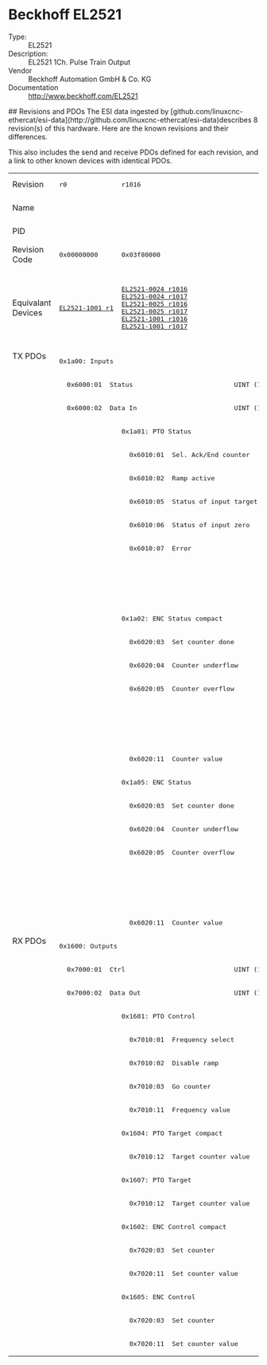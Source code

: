 #  Beckhoff EL2521

<dl>
  <dt>Type:</dt><dd>EL2521</dd>
  <dt>Description:</dt><dd>EL2521 1Ch. Pulse Train Output</dd>
  <dt>Vendor</dt><dd>Beckhoff Automation GmbH & Co. KG</dd>
  <dt>Documentation</dt><dd><a href="http://www.beckhoff.com/EL2521">http://www.beckhoff.com/EL2521</a></dd>
</dl>
## Revisions and PDOs
The ESI data ingested by [github.com/linuxcnc-ethercat/esi-data](http://github.com/linuxcnc-ethercat/esi-data)describes 8 revision(s) of this hardware.  Here are the known revisions and their differences.

This also includes the send and receive PDOs defined for each revision, and a link to other known devices with identical PDOs.

<table>
<tr >
<td class="first">Revision</td>
<td ><pre>r0</pre></td>
<td ><pre>r1016</pre></td>
<td ><pre>r1017</pre></td>
<td ><pre>r1018</pre></td>
<td ><pre>r1019</pre></td>
<td ><pre>r1020</pre></td>
<td ><pre>r1021</pre></td>
<td ><pre>r1022</pre></td>
</tr>
<tr >
<td class="first">Name</td>
<td  colspan=8 align="center"><pre>EL2521 1Ch. Pulse Train Output</pre></td>
</tr>
<tr >
<td class="first">PID</td>
<td  colspan=8 align="center"><pre>0x09d93052</pre></td>
</tr>
<tr >
<td class="first">Revision Code</td>
<td ><pre>0x00000000</pre></td>
<td ><pre>0x03f80000</pre></td>
<td ><pre>0x03f90000</pre></td>
<td ><pre>0x03fa0000</pre></td>
<td ><pre>0x03fb0000</pre></td>
<td ><pre>0x03fc0000</pre></td>
<td ><pre>0x03fd0000</pre></td>
<td ><pre>0x03fe0000</pre></td>
</tr>
<tr >
<td class="first">Equivalant Devices</td>
<td ><pre><a href="EL2521-1001">EL2521-1001 r1</a></pre></td>
<td ><pre><a href="EL2521-0024">EL2521-0024 r1016</a><br/><a href="EL2521-0024">EL2521-0024 r1017</a><br/><a href="EL2521-0025">EL2521-0025 r1016</a><br/><a href="EL2521-0025">EL2521-0025 r1017</a><br/><a href="EL2521-1001">EL2521-1001 r1016</a><br/><a href="EL2521-1001">EL2521-1001 r1017</a></pre></td>
<td  colspan=2 align="center"></td>
<td  colspan=3 align="center"><pre><a href="EL2521-0024">EL2521-0024 r1018</a><br/><a href="EL2521-0024">EL2521-0024 r1019</a><br/><a href="EL2521-0024">EL2521-0024 r1020</a><br/><a href="EL2521-0025">EL2521-0025 r1018</a><br/><a href="EL2521-0025">EL2521-0025 r1019</a><br/><a href="EL2521-0025">EL2521-0025 r1020</a><br/><a href="EL2521-1001">EL2521-1001 r1018</a><br/><a href="EL2521-1001">EL2521-1001 r1019</a><br/><a href="EL2521-1001">EL2521-1001 r1020</a></pre></td>
<td ><pre><a href="EL2521-0024">EL2521-0024 r1021</a><br/><a href="EL2521-0025">EL2521-0025 r1021</a></pre></td>
</tr>
<tr class="txpdo pdosection">
<td class="first" rowspan=25 valign=top>TX PDOs</td>
<td colspan=8 align="left"><pre>0x1a00: Inputs</pre></td>
<td></td>
</tr>
<tr class="txpdo">
<td  colspan=8 align="left"><pre>  0x6000:01  Status                          UINT (16 bits)</pre></td>
</tr>
<tr class="txpdo">
<td  colspan=8 align="left"><pre>  0x6000:02  Data In                         UINT (16 bits)</pre></td>
</tr>
<tr class="txpdo pdosection">
<td ></td>
<td  colspan=7 align="left"><pre>0x1a01: PTO Status</pre></td>
</tr>
<tr class="txpdo">
<td ></td>
<td ><pre>  0x6010:01  Sel. Ack/End counter            BOOL</pre></td>
<td  colspan=6 align="left"><pre>  0x6010:01  Status__Sel. Ack/End counter    BOOL</pre></td>
</tr>
<tr class="txpdo">
<td ></td>
<td ><pre>  0x6010:02  Ramp active                     BOOL</pre></td>
<td  colspan=6 align="left"><pre>  0x6010:02  Status__Ramp active             BOOL</pre></td>
</tr>
<tr class="txpdo">
<td ></td>
<td ><pre>  0x6010:05  Status of input target          BOOL</pre></td>
<td  colspan=6 align="left"><pre>  0x6010:05  Status__Status of input target  BOOL</pre></td>
</tr>
<tr class="txpdo">
<td ></td>
<td ><pre>  0x6010:06  Status of input zero            BOOL</pre></td>
<td  colspan=6 align="left"><pre>  0x6010:06  Status__Status of input zero    BOOL</pre></td>
</tr>
<tr class="txpdo">
<td ></td>
<td ><pre>  0x6010:07  Error                           BOOL</pre></td>
<td  colspan=6 align="left"><pre>  0x6010:07  Status__Error                   BOOL</pre></td>
</tr>
<tr class="txpdo">
<td  colspan=7 align="left"></td>
<td ><pre>  0x6010:0e  Status__Sync error              BOOL</pre></td>
</tr>
<tr class="txpdo">
<td  colspan=7 align="left"></td>
<td ><pre>  0x6010:10  Status__TxPDO Toggle            BOOL</pre></td>
</tr>
<tr class="txpdo pdosection">
<td ></td>
<td  colspan=7 align="left"><pre>0x1a02: ENC Status compact</pre></td>
</tr>
<tr class="txpdo">
<td ></td>
<td ><pre>  0x6020:03  Set counter done                BOOL</pre></td>
<td  colspan=6 align="left"><pre>  0x6020:03  Status__Set counter done        BOOL</pre></td>
</tr>
<tr class="txpdo">
<td ></td>
<td ><pre>  0x6020:04  Counter underflow               BOOL</pre></td>
<td  colspan=6 align="left"><pre>  0x6020:04  Status__Counter underflow       BOOL</pre></td>
</tr>
<tr class="txpdo">
<td ></td>
<td ><pre>  0x6020:05  Counter overflow                BOOL</pre></td>
<td  colspan=6 align="left"><pre>  0x6020:05  Status__Counter overflow        BOOL</pre></td>
</tr>
<tr class="txpdo">
<td  colspan=7 align="left"></td>
<td ><pre>  0x6020:0e  Status__Sync error              BOOL</pre></td>
</tr>
<tr class="txpdo">
<td  colspan=7 align="left"></td>
<td ><pre>  0x6020:10  Status__TxPDO Toggle            BOOL</pre></td>
</tr>
<tr class="txpdo">
<td ></td>
<td  colspan=7 align="left"><pre>  0x6020:11  Counter value                   UINT (16 bits)</pre></td>
</tr>
<tr class="txpdo pdosection">
<td ></td>
<td  colspan=7 align="left"><pre>0x1a05: ENC Status</pre></td>
</tr>
<tr class="txpdo">
<td ></td>
<td ><pre>  0x6020:03  Set counter done                BOOL</pre></td>
<td  colspan=6 align="left"><pre>  0x6020:03  Status__Set counter done        BOOL</pre></td>
</tr>
<tr class="txpdo">
<td ></td>
<td ><pre>  0x6020:04  Counter underflow               BOOL</pre></td>
<td  colspan=6 align="left"><pre>  0x6020:04  Status__Counter underflow       BOOL</pre></td>
</tr>
<tr class="txpdo">
<td ></td>
<td ><pre>  0x6020:05  Counter overflow                BOOL</pre></td>
<td  colspan=6 align="left"><pre>  0x6020:05  Status__Counter overflow        BOOL</pre></td>
</tr>
<tr class="txpdo">
<td  colspan=7 align="left"></td>
<td ><pre>  0x6020:0e  Status__Sync error              BOOL</pre></td>
</tr>
<tr class="txpdo">
<td  colspan=7 align="left"></td>
<td ><pre>  0x6020:10  Status__TxPDO Toggle            BOOL</pre></td>
</tr>
<tr class="txpdo">
<td ></td>
<td  colspan=7 align="left"><pre>  0x6020:11  Counter value                   UDINT (32 bits)</pre></td>
</tr>
<tr class="rxpdo pdosection">
<td class="first" rowspan=18 valign=top>RX PDOs</td>
<td colspan=8 align="left"><pre>0x1600: Outputs</pre></td>
<td></td>
</tr>
<tr class="rxpdo">
<td  colspan=8 align="left"><pre>  0x7000:01  Ctrl                            UINT (16 bits)</pre></td>
</tr>
<tr class="rxpdo">
<td  colspan=8 align="left"><pre>  0x7000:02  Data Out                        UINT (16 bits)</pre></td>
</tr>
<tr class="rxpdo pdosection">
<td ></td>
<td  colspan=7 align="left"><pre>0x1601: PTO Control</pre></td>
</tr>
<tr class="rxpdo">
<td ></td>
<td ><pre>  0x7010:01  Frequency select                BOOL</pre></td>
<td  colspan=6 align="left"><pre>  0x7010:01  Control__Frequency select       BOOL</pre></td>
</tr>
<tr class="rxpdo">
<td ></td>
<td ><pre>  0x7010:02  Disable ramp                    BOOL</pre></td>
<td  colspan=6 align="left"><pre>  0x7010:02  Control__Disable ramp           BOOL</pre></td>
</tr>
<tr class="rxpdo">
<td ></td>
<td ><pre>  0x7010:03  Go counter                      BOOL</pre></td>
<td  colspan=6 align="left"><pre>  0x7010:03  Control__Go counter             BOOL</pre></td>
</tr>
<tr class="rxpdo">
<td ></td>
<td  colspan=7 align="left"><pre>  0x7010:11  Frequency value                 UINT (16 bits)</pre></td>
</tr>
<tr class="rxpdo pdosection">
<td ></td>
<td  colspan=7 align="left"><pre>0x1604: PTO Target compact</pre></td>
</tr>
<tr class="rxpdo">
<td ></td>
<td  colspan=7 align="left"><pre>  0x7010:12  Target counter value            UINT (16 bits)</pre></td>
</tr>
<tr class="rxpdo pdosection">
<td ></td>
<td  colspan=7 align="left"><pre>0x1607: PTO Target</pre></td>
</tr>
<tr class="rxpdo">
<td ></td>
<td  colspan=7 align="left"><pre>  0x7010:12  Target counter value            UDINT (32 bits)</pre></td>
</tr>
<tr class="rxpdo pdosection">
<td ></td>
<td  colspan=7 align="left"><pre>0x1602: ENC Control compact</pre></td>
</tr>
<tr class="rxpdo">
<td ></td>
<td ><pre>  0x7020:03  Set counter                     BOOL</pre></td>
<td  colspan=6 align="left"><pre>  0x7020:03  Control__Set counter            BOOL</pre></td>
</tr>
<tr class="rxpdo">
<td ></td>
<td  colspan=7 align="left"><pre>  0x7020:11  Set counter value               UINT (16 bits)</pre></td>
</tr>
<tr class="rxpdo pdosection">
<td ></td>
<td  colspan=7 align="left"><pre>0x1605: ENC Control</pre></td>
</tr>
<tr class="rxpdo">
<td ></td>
<td ><pre>  0x7020:03  Set counter                     BOOL</pre></td>
<td  colspan=6 align="left"><pre>  0x7020:03  Control__Set counter            BOOL</pre></td>
</tr>
<tr class="rxpdo">
<td ></td>
<td  colspan=7 align="left"><pre>  0x7020:11  Set counter value               UDINT (32 bits)</pre></td>
</tr>
</table>
